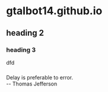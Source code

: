 # gtalbot14.github.io
## heading 2
### heading 3

dfd
###


Delay is preferable to error.  
-- Thomas Jefferson
